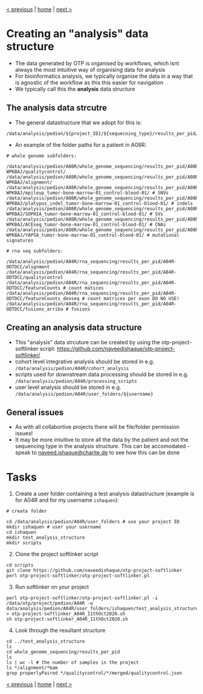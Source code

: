 [< previous](project-folder-structure.md)  |  [home](README.md)  |  [next >](sample-QC.md) 


# Creating an "analysis" data structure

 - The data generated by OTP is organised by workflows, which isnt always the most intuitive way of organising data for analysis
 - For bioinformatics analysis, we typically organise the data in a way that is agnostic of the workflow as this this easier for navigation
 - We typically call this the **analysis** data structure
 
 ## The analysis data strcutre
 - The general datastructure that we adopt for this is:
 
 ```
 /data/analysis/pedion/${project_ID}/${sequecning_type}/results_per_pid/${pid}/${workflow_output}
 ```
 
  - An example of the folder paths for a patient in A08R:
 ```
# whole genome subfolders:
 
/data/analysis/pedion/A08R/whole_genome_sequencing/results_per_pid/A08R-WPKBAJ/qualitycontrol/
/data/analysis/pedion/A08R/whole_genome_sequencing/results_per_pid/A08R-WPKBAJ/alignment/
/data/analysis/pedion/A08R/whole_genome_sequencing/results_per_pid/A08R-WPKBAJ/mpileup_tumor-bone-marrow-01_control-blood-01/ # SNVs
/data/analysis/pedion/A08R/whole_genome_sequencing/results_per_pid/A08R-WPKBAJ/platypus_indel_tumor-bone-marrow-01_control-blood-01/ # indels
/data/analysis/pedion/A08R/whole_genome_sequencing/results_per_pid/A08R-WPKBAJ/SOPHIA_tumor-bone-marrow-01_control-blood-01/ # SVs
/data/analysis/pedion/A08R/whole_genome_sequencing/results_per_pid/A08R-WPKBAJ/ACEseq_tumor-bone-marrow-01_control-blood-01/ # CNAs
/data/analysis/pedion/A08R/whole_genome_sequencing/results_per_pid/A08R-WPKBAJ/YAPSA_tumor-bone-marrow-01_control-blood-01/ # mutational signatures

# rna seq subfolders:

/data/analysis/pedion/A04R/rna_sequencing/results_per_pid/A04R-ODTDCC/alignment
/data/analysis/pedion/A04R/rna_sequencing/results_per_pid/A04R-ODTDCC/qualitycontrol
/data/analysis/pedion/A04R/rna_sequencing/results_per_pid/A04R-ODTDCC/featureCounts # count matices
/data/analysis/pedion/A04R/rna_sequencing/results_per_pid/A04R-ODTDCC/featureCounts_dexseq # count matrices per exon DO NO USE!
/data/analysis/pedion/A04R/rna_sequencing/results_per_pid/A04R-ODTDCC/fusions_arriba # fusions

 ```
## Creating an analysis data structure

- This "analysis" data strcuture can be created by using the otp-project-softlinker script: https://github.com/naveedishaque/otp-project-softlinker/
- cohort level integrative analysis should be stored in e.g. `/data/analysis/pedion/A04R/cohort_analysis`
- scripts used for downstream data processing should be stored in e.g. `/data/analysis/pedion/A04R/processing_scripts`
- user level analysis should be stored in e.g. `/data/analysis/pedion/A04R/user_folders/${username}`

## General issues

- As with all collabortive projects there will be file/folder permission issues!
- It may be more intuitive to store all the data by the patient and not the sequencing type in the analysis structure. This can be accomodated - speak to naveed.ishaque@charite.de to see how this can be done
 
# Tasks
 
 1. Create a user folder containing a test analysis datastructure (example is for A04R and for my username `ishaquen`):
 ```
 # create folder
 
 cd /data/analysis/pedion/A04R/user_folders # use your project ID
 mkdir ishaquen # user your username
 cd ishaquen
 mkdir test_analysis_structure
 mkdir scripts
 ```
 2. Clone the project softlinker script
 ```
 cd scripts 
 git clone https://github.com/naveedishaque/otp-project-softlinker
 perl otp-project-softlinker/otp-project-softlinker.pl
 ```
 3. Run softlinker on your project
 ```
 perl otp-project-softlinker/otp-project-softlinker.pl -i /data/otp/project/pedion/A04R -o data/analysis/pedion/A04R/user_folders/ishaquen/test_analysis_structure > otp-project-softlinker_A04R_11thOct2020.sh
 sh otp-project-softlinker_A04R_11thOct2020.sh
 ```
 
 4. Look through the resultant structure
 ```
 cd ../test_analysis_structure
 ls
 cd whole_genome_sequencing/results_per_pid
 ls
 ls | wc -l # the number of samples in the project
 ls */alignment/*bam
 grep properlyPaired */qualitycontrol/*/merged/qualitycontrol.json
 ```
 
 [< previous](project-folder-structure.md)  |  [home](README.md)  |  [next >](sample-QC.md) 
